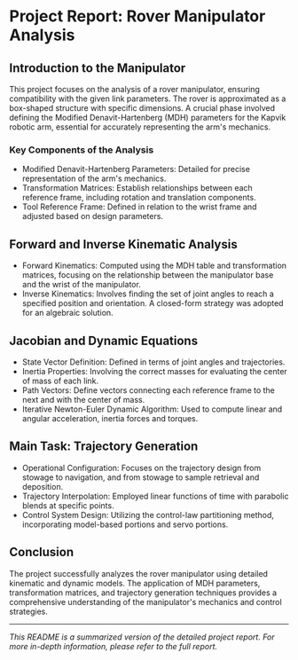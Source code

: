
# Project Report: Rover Manipulator Analysis

## Introduction to the Manipulator

This project focuses on the analysis of a rover manipulator, ensuring compatibility with the given link parameters. The rover is approximated as a box-shaped structure with specific dimensions. A crucial phase involved defining the Modified Denavit-Hartenberg (MDH) parameters for the Kapvik robotic arm, essential for accurately representing the arm's mechanics.

### Key Components of the Analysis

- Modified Denavit-Hartenberg Parameters: Detailed for precise representation of the arm's mechanics.
- Transformation Matrices: Establish relationships between each reference frame, including rotation and translation components.
- Tool Reference Frame: Defined in relation to the wrist frame and adjusted based on design parameters.

## Forward and Inverse Kinematic Analysis

- Forward Kinematics: Computed using the MDH table and transformation matrices, focusing on the relationship between the manipulator base and the wrist of the manipulator.
- Inverse Kinematics: Involves finding the set of joint angles to reach a specified position and orientation. A closed-form strategy was adopted for an algebraic solution.

## Jacobian and Dynamic Equations

- State Vector Definition: Defined in terms of joint angles and trajectories.
- Inertia Properties: Involving the correct masses for evaluating the center of mass of each link.
- Path Vectors: Define vectors connecting each reference frame to the next and with the center of mass.
- Iterative Newton-Euler Dynamic Algorithm: Used to compute linear and angular acceleration, inertia forces and torques.

## Main Task: Trajectory Generation

- Operational Configuration: Focuses on the trajectory design from stowage to navigation, and from stowage to sample retrieval and deposition.
- Trajectory Interpolation: Employed linear functions of time with parabolic blends at specific points.
- Control System Design: Utilizing the control-law partitioning method, incorporating model-based portions and servo portions.

## Conclusion

The project successfully analyzes the rover manipulator using detailed kinematic and dynamic models. The application of MDH parameters, transformation matrices, and trajectory generation techniques provides a comprehensive understanding of the manipulator's mechanics and control strategies.

---

*This README is a summarized version of the detailed project report. For more in-depth information, please refer to the full report.*
